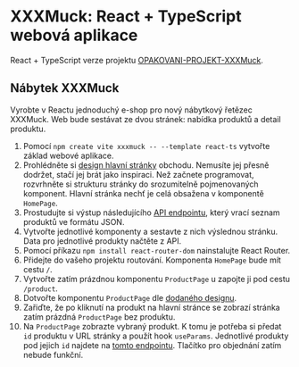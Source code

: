 # XXXMuck: React + TypeScript webová aplikace

React + TypeScript verze projektu [OPAKOVANI-PROJEKT-XXXMuck](https://github.com/wendykr/OPAKOVANI-PROJEKT-XXXMuck).


## Nábytek XXXMuck
Vyrobte v Reactu jednoduchý e-shop pro nový nábytkový řetězec XXXMuck. Web bude sestávat ze dvou stránek: nabídka produktů a detail produktu.

1. Pomocí `npm create vite xxxmuck -- --template react-ts` vytvořte základ webové aplikace.
2. Prohlédněte si [design hlavní stránky](https://kodim.cz/cms/assets/czechitas/react-2/lekce/opakovani/projektik/xxxmuck/homepage.png) obchodu. Nemusíte jej přesně dodržet, stačí jej brát jako inspiraci. Než začnete programovat, rozvrhněte si strukturu stránky do srozumitelně pojmenovaných komponent. Hlavní stránka nechť je celá obsažena v komponentě `HomePage`.
3. Prostudujte si výstup následujícího [API endpointu](https://apps.kodim.cz/react-2/xxxmuck/products), který vrací seznam produktů ve formátu JSON.
4. Vytvořte jednotlivé komponenty a sestavte z nich výslednou stránku. Data pro jednotlivé produkty načtěte z API.
5. Pomocí příkazu `npm install react-router-dom` nainstalujte React Router.
6. Přidejte do vašeho projektu routování. Komponenta `HomePage` bude mít cestu `/`.
7. Vytvořte zatím prázdnou komponentu `ProductPage` u zapojte ji pod cestu `/product`.
8. Dotvořte komponentu `ProductPage` dle [dodaného designu](https://kodim.cz/cms/assets/czechitas/react-2/lekce/opakovani/projektik/xxxmuck/productpage.png).
9. Zařiďte, že po kliknutí na produkt na hlavní stránce se zobrazí stránka zatím prázdná `ProductPage` bez produktu.
10. Na `ProductPage` zobrazte vybraný produkt. K tomu je potřeba si předat `id` produktu v URL stránky a použít hook `useParams`. Jednotlivé produkty pod jejich `id` najdete na [tomto endpointu](https://apps.kodim.cz/react-2/xxxmuck/products/2c6VoCaD). Tlačítko pro objednání zatím nebude funkční.